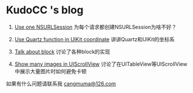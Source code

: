 # KudoCC 's blog

1. [Use one NSURLSession](https://github.com/kudocc/blog/blob/master/2016-04/one_NSURLSession.md) 为每个请求都创建NSURLSession为啥不好？

2. [Use Quartz function in UIKit coordinate](https://github.com/kudocc/blog/blob/master/2016-05/coordinate_Quartz_UIKit.md) 讲讲Quartz和UIKit的坐标系

3. [Talk about block](https://github.com/kudocc/blog/blob/master/2016-05/talk_about_block.md) 讨论了各种block的实现

4. [Show many images in UIScrollView](https://github.com/kudocc/blog/blob/master/2016-06/show_many_images_in_UIScrollView.md) 讨论了在UITableView等UIScrollView中展示大量图片时如何避免卡顿


如果有什么问题请联系我 <cangmuma@126.com>
